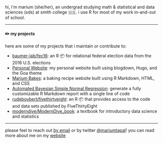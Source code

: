 hi, i'm marium (she/her), an undergrad studying math & statistical and data sciences (sds) at smith college 🇺🇸. i use R for most of my work in-and-out of school.

-----------

#### ✏️ my projects

here are some of my projects that i maintain or contribute to:

- [baumer-lab/fec16](https://github.com/baumer-lab/fec16): an R 📦 for relational federal election data from the 2016 U.S. elections
- [Personal Website](https://mariumtapal.rbind.io): my personal website built using blogdown, Hugo, and the Goa theme
- [Marium Bakes](https://mariumtapal.github.io/marium-bakes/): a baking recipe website built using R Markdown, HTML, and CSS
- [Automated Bayesian Simple Normal Regression](https://github.com/mariumtapal/bayes-regression-report): generate a fully customizable R Markdown report with a single line of code
- [rudeboybert/fivethirtyeight](https://github.com/rudeboybert/fivethirtyeight): an R 📦 that provides access to the code and data sets published by FiveThirtyEight
- [moderndive/ModernDive_book](https://github.com/moderndive/ModernDive_book): a textbook for introductory data science and statistics

-----------

please feel to reach out [by email](mailto:mariumtapal@gmail.com) or by twitter [@mariumtapal](https://twitter.com/mariumtapal)! you can read more about me on my [website](https://mariumtapal.rbind.io)
